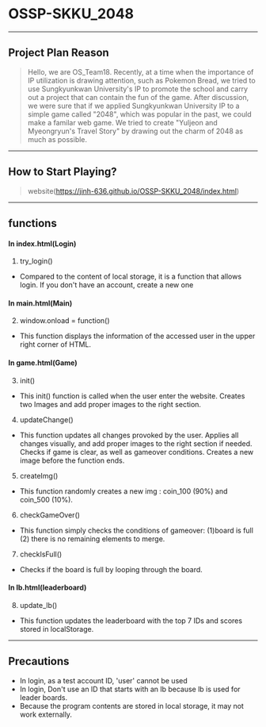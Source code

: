 # OSSP-SKKU_2048

------

## Project Plan Reason
>Hello, we are OS_Team18. Recently, at a time when the importance of IP utilization is drawing attention, such as Pokemon Bread, we tried to use Sungkyunkwan University's IP to promote the school and carry out a project that can contain the fun of the game.
>After discussion, we were sure that if we applied Sungkyunkwan University IP to a simple game called "2048", which was popular in the past, we could make a familar web game. We tried to create "Yuljeon and Myeongryun's Travel Story" by drawing out the charm of 2048 as much as possible.

------

## How to Start Playing?
> website(https://jinh-636.github.io/OSSP-SKKU_2048/index.html)

------

## functions
#### In index.html(Login)
1. try_login()
+ Compared to the content of local storage, it is a function that allows login. If you don't have an account, create a new one

#### In main.html(Main)
2. window.onload = function()
+ This function displays the information of the accessed user in the upper right corner of HTML.

#### In game.html(Game)
3. init()
+ This init() function is called when the user enter the website. Creates two Images and add proper images to the right section.
4. updateChange()
+ This function updates all changes provoked by the user. Applies all changes visually, and add proper images to the right section if needed. Checks if game is clear, as well as gameover conditions. Creates a new image before the function ends.
5. createImg()
+ This function randomly creates a new img : coin_100 (90%) and coin_500 (10%).
6. checkGameOver()
+ This function simply checks the conditions of gameover: (1)board is full (2) there is no remaining elements to merge. 
7. checkIsFull()
+ Checks if the board is full by looping through the board.

#### In lb.html(leaderboard)
8. update_lb()
+ This function updates the leaderboard with the top 7 IDs and scores stored in localStorage.

------
## Precautions
+ In login, as a test account ID, 'user' cannot be used 
+ In login, Don't use an ID that starts with an lb because lb is used for leader boards.
+ Because the program contents are stored in local storage, it may not work externally.
